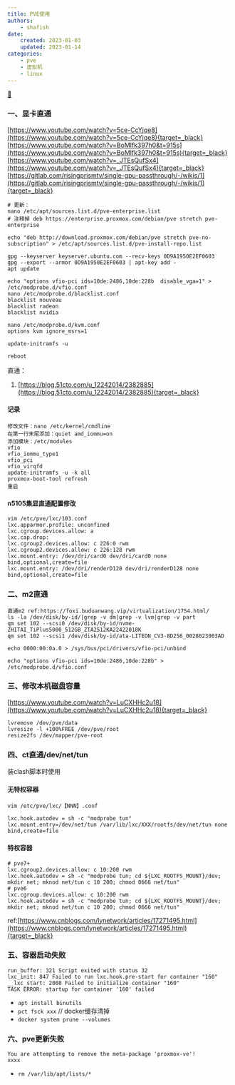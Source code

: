 ```yaml
---
title: PVE使用
authors:
    - shafish
date:
    created: 2023-01-03
    updated: 2023-01-14
categories:
    - pve
    - 虚拟机
    - linux
---
```


[ :fishing_pole_and_fish: ](/)

### 一、显卡直通
[https://www.youtube.com/watch?v=5ce-CcYjqe8](https://www.youtube.com/watch?v=5ce-CcYjqe8){target=_black}
[https://www.youtube.com/watch?v=BoMlfk397h0&t=915s](https://www.youtube.com/watch?v=BoMlfk397h0&t=915s){target=_black}
[https://www.youtube.com/watch?v=_JTEsQufSx4](https://www.youtube.com/watch?v=_JTEsQufSx4){target=_black}
[https://gitlab.com/risingprismtv/single-gpu-passthrough/-/wikis/1](https://gitlab.com/risingprismtv/single-gpu-passthrough/-/wikis/1){target=_black}
``` shell
# 更新：
nano /etc/apt/sources.list.d/pve-enterprise.list 
# 注释掉 deb https://enterprise.proxmox.com/debian/pve stretch pve-enterprise
```

``` shell
echo "deb http://download.proxmox.com/debian/pve stretch pve-no-subscription" > /etc/apt/sources.list.d/pve-install-repo.list

gpg --keyserver keyserver.ubuntu.com --recv-keys 0D9A1950E2EF0603
gpg --export --armor 0D9A1950E2EF0603 | apt-key add -
apt update

echo "options vfio-pci ids=10de:2486,10de:228b  disable_vga=1" > /etc/modprobe.d/vfio.conf
nano /etc/modprobe.d/blacklist.conf
blacklist nouveau
blacklist radeon
blacklist nvidia

nano /etc/modprobe.d/kvm.conf
options kvm ignore_msrs=1

update-initramfs -u

reboot
```

直通：
1. [https://blog.51cto.com/u_12242014/2382885](https://blog.51cto.com/u_12242014/2382885){target=_black}

<!-- more -->

#### 记录
``` shell
修改文件：nano /etc/kernel/cmdline
在第一行末尾添加：quiet amd_iommu=on
添加模块：/etc/modules
vfio
vfio_iommu_type1
vfio_pci
vfio_virqfd
update-initramfs -u -k all
proxmox-boot-tool refresh
重启
```

#### n5105集显直通配置修改
``` shell
vim /etc/pve/lxc/103.conf 
lxc.apparmor.profile: unconfined
lxc.cgroup.devices.allow: a
lxc.cap.drop:
lxc.cgroup2.devices.allow: c 226:0 rwm
lxc.cgroup2.devices.allow: c 226:128 rwm
lxc.mount.entry: /dev/dri/card0 dev/dri/card0 none bind,optional,create=file
lxc.mount.entry: /dev/dri/renderD128 dev/dri/renderD128 none bind,optional,create=file
```

### 二、m2直通
``` shell
直通m2 ref:https://foxi.buduanwang.vip/virtualization/1754.html/
ls -la /dev/disk/by-id/|grep -v dm|grep -v lvm|grep -v part
qm set 102 --scsi0 /dev/disk/by-id/nvme-ZHITAI_TiPlus5000_512GB_ZTA2512KA22422018K
qm set 102 --scsi1 /dev/disk/by-id/ata-LITEON_CV3-8D256_0028023003AD

echo 0000:00:0a.0 > /sys/bus/pci/drivers/vfio-pci/unbind

echo "options vfio-pci ids=10de:2486,10de:228b" > /etc/modprobe.d/vfio.conf
```

### 三、修改本机磁盘容量
[https://www.youtube.com/watch?v=LuCXHHc2u18](https://www.youtube.com/watch?v=LuCXHHc2u18){target=_black}
``` shell
lvremove /dev/pve/data
lvresize -l +100%FREE /dev/pve/root
resize2fs /dev/mapper/pve-root
```

### 四、ct直通/dev/net/tun
装clash脚本时使用
#### 无特权容器
`vim /etc/pve/lxc/【NNN】.conf`
``` shell
lxc.hook.autodev = sh -c "modprobe tun" 
lxc.mount.entry=/dev/net/tun /var/lib/lxc/XXX/rootfs/dev/net/tun none bind,create=file
```

#### 特权容器
``` shell
# pve7+
lxc.cgroup2.devices.allow: c 10:200 rwm
lxc.hook.autodev = sh -c "modprobe tun; cd ${LXC_ROOTFS_MOUNT}/dev; mkdir net; mknod net/tun c 10 200; chmod 0666 net/tun"
# pve6
lxc.cgroup.devices.allow: c 10:200 rwm
lxc.hook.autodev = sh -c "modprobe tun; cd ${LXC_ROOTFS_MOUNT}/dev; mkdir net; mknod net/tun c 10 200; chmod 0666 net/tun"
```
ref:[https://www.cnblogs.com/lynetwork/articles/17271495.html](https://www.cnblogs.com/lynetwork/articles/17271495.html){target=_black}

### 五、容器启动失败
```
run_buffer: 321 Script exited with status 32
lxc_init: 847 Failed to run lxc.hook.pre-start for container "160"
__lxc_start: 2008 Failed to initialize container "160"
TASK ERROR: startup for container '160' failed
```

- `apt install binutils`
- `pct fsck xxx`
// docker缓存清掉
- `docker system prune --volumes`

### 六、pve更新失败
```
You are attempting to remove the meta-package 'proxmox-ve'!
xxxx
```

- `rm /var/lib/apt/lists/*`